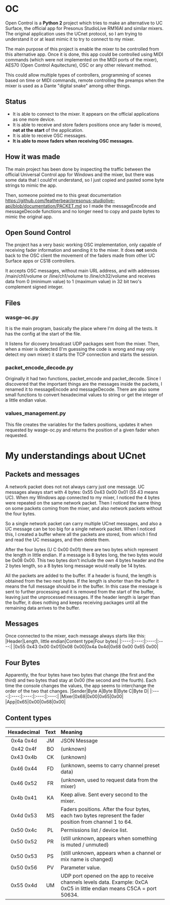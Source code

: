 # OC
Open Control is a **Python 2** project which tries to make an alternative to UC Surface, the official app for Presonus StudioLive RM16AI and similar mixers. The original application uses the UCnet protocol, so I am trying to understand it or at least mimic it to try to connect to my mixer.

The main purpose of this project is enable the mixer to be controlled from this alternative app. Once it is done, this app could be controlled using MIDI commands (which were not implemented on the MIDI ports of the mixer), AES70 (Open Control Aquitecture), OSC or any other relevant method.

This could allow multiple types of controllers, programming of scenes based on time or MIDI commands, remote controlling the preamps when the mixer is used as a Dante "digital snake" among other things.

## Status
* It is able to connect to the mixer. It appears on the official applications as one more device.
* It is able to receive and store faders positions once any fader is moved, **not at the start** of the application.
* It is able to receive OSC messages.
* **It is able to move faders when receiving OSC messages.**

## How it was made
The main project has been done by inspecting the traffic between the official Universal Control app for Windows and the mixer, but there was some data that I could'nt understand, so I just copied and pasted some byte strings to mimic the app.

Then, someone pointed me to this great documentation https://github.com/featherbear/presonus-studiolive-api/blob/documentation/PACKET.md so I made the messageEncode and messageDecode functions and no longer need to copy and paste bytes to mimic the original app.

## Open Sound Control
The project has a very basic working OSC implementation, only capable of receiving fader information and sending it to the mixer. It does **not** sends back to the OSC client the movement of the faders made from other UC Surface apps or CS18 controllers.

It accepts OSC messages, without main URL address, and with addresses /main/ch1/volume or /line/ch1/volume to /line/ch32/volume and receives data from 0 (minimum value) to 1 (maximum value) in 32 bit two's complement signed integer.

## Files
### wasge-oc.py
It is the main program, basically the place where I'm doing all the tests. It has the config at the start of the file.

It listens for dicovery broadcast UDP packages sent from the mixer. Then, when a mixer is detected (I'm guessing the code is wrong and may only detect my own mixer) it starts the TCP connection and starts the session.
### packet_encode_decode.py
Originally it had two functions, packet_encode and packet_decode. Since I discovered that the important things are the messages inside the packets, I renamed it to messageEncode and messageDecode. There are also some small functions to convert hexadecimal values to string or get the integer of a little endian value.
### values_management.py
This file creates the variables for the faders positions, updates it when requested by wasge-oc.py and returns the position of a given fader when requested.

# My understandings about UCnet
## Packets and messages
A network packet does not not always carry just one message. UC messages always start with 4 bytes: 0x55 0x43 0x00 0x01 (55 43 means UC). When my Windows app connected to my mixer, I noticed the 4 bytes were repeated on the same network packet. Then I noticed the same thing on some packets coming from the mixer, and also network packets without the four bytes.

So a single network packet can carry multiple UCnet messages, and also a UC message can be too big for a single network packet. When I noticed this, I created a buffer where all the packets are stored, from which I find and read the UC messages, and then delete them.

After the four bytes (U C 0x00 0x01) there are two bytes which represent the length in little endian. If a message is 8 bytes long, the two bytes would be 0x08 0x00. This two bytes don't include the own 4 bytes header and the 2 bytes length, so a 8 bytes long message would really be 14 bytes.

All the packets are added to the buffer. If a header is found, the length is obtained from the two next bytes. If the length is shorter than the buffer it means the full message should be in the buffer. In this case the message is sent to further processing and it is removed from the start of the buffer, leaving just the unprocessed messages. If the header length is larger than the buffer, it does nothing and keeps receiving packages until all the remaining data arrives to the buffer.

## Messages
Once connected to the mixer, each message always starts like this:
|Header|Length, little endian|Content type|Four bytes|
|:----:|:----:|:----:|:----:|
|0x55 0x43 0x00 0x01|0x08 0x00|0x4a 0x4d|0x68 0x00 0x65 0x00|

## Four Bytes
Apparently, the four bytes have two bytes that change (the first and the third) and two bytes thad stay at 0x00 (the second and the fourth). Each time the console changes the values, the app seems to interchange the order of the two that changes.
|Sender|Byte A|Byte B|Byte C|Byte D|
|:----:|:----:|:----:|:----:|:----:|
|Mixer|0x68|0x00|0x65|0x00|
|App|0x65|0x00|0x68|0x00|

## Content types
|Hexadecimal|Text|Meaning|
|:----:|:----:|:----|
|0x4a 0x4d|JM|JSON Message|
|0x42 0x4f|BO|(unknown)|
|0x43 0x4b|CK|(unknown)|
|0x46 0x44|FD|(unknown, seems to carry channel preset data)|
|0x46 0x52|FR|(unknown, used to request data from the mixer)|
|0x4b 0x41|KA|Keep alive. Sent every second to the mixer.|
|0x4d 0x53|MS|Faders positions. After the four bytes, each two bytes represent the fader position from channel 1 to 64.|
|0x50 0x4c|PL|Permissions list / device list.|
|0x50 0x52|PR|(still unknown, appears when something is muted / unmuted)|
|0x50 0x53|PS|(still unknown, appears when a channel or mix name is changed)|
|0x50 0x56|PV|Parameter value.|
|0x55 0x4d|UM|UDP port opened on the app to receive channels levels data. Example: 0xCA 0xC5 in little endian means C5CA = port 50634.|
